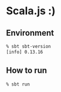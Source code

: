 Scala.js :)
========

Environment
--------

```zsh
% sbt sbt-version
[info] 0.13.16
```

How to run
--------

```zsh
% sbt run
```
